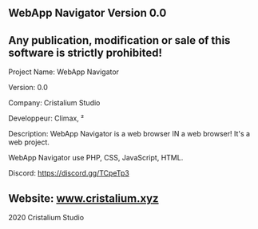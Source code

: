 WebApp Navigator Version 0.0
-----
Any publication, modification or sale of this software is strictly prohibited!
------------------------------------------------------------------------------------------
Project Name: WebApp Navigator

Version: 0.0

Company: Cristalium Studio

Developpeur: Climax, </Spouffy>²

Description: WebApp Navigator is a web browser IN a web browser! It's a web project.

WebApp Navigator use PHP, CSS, JavaScript, HTML.

Discord: https://discord.gg/TCpeTp3

Website: www.cristalium.xyz
------------------------------------------------------------------------------------------
2020 Cristalium Studio
